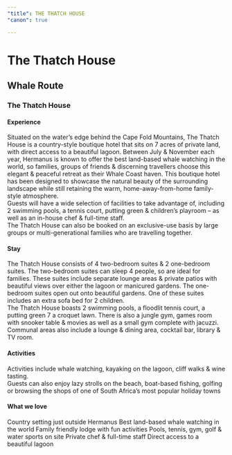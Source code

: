 ```yaml
---
"title": THE THATCH HOUSE
"canon": true

---
```


# The Thatch House
## Whale Route
### The Thatch House

#### Experience
Situated on the water’s edge behind the Cape Fold Mountains, The Thatch House is a country-style boutique hotel that sits on 7 acres of private land, with direct access to a beautiful lagoon.
Between July &amp; November each year, Hermanus is known to offer the best land-based whale watching in the world, so families, groups of friends &amp; discerning travellers choose this elegant &amp; peaceful retreat as their Whale Coast haven.
This boutique hotel has been designed to showcase the natural beauty of the surrounding landscape while still retaining the warm, home-away-from-home family-style atmosphere.  
Guests will have a wide selection of facilities to take advantage of, including 2 swimming pools, a tennis court, putting green &amp; children’s playroom – as well as an in-house chef &amp; full-time staff.  
The Thatch House can also be booked on an exclusive-use basis by large groups or multi-generational families who are travelling together.

#### Stay
The Thatch House consists of 4 two-bedroom suites &amp; 2 one-bedroom suites. 
The two-bedroom suites can sleep 4 people, so are ideal for families.  These suites include separate lounge areas &amp; private patios with beautiful views over either the lagoon or manicured gardens.
The one-bedroom suites open out onto beautiful gardens.  One of these suites includes an extra sofa bed for 2 children.  
The Thatch House boasts 2 swimming pools, a floodlit tennis court, a putting green 7 a croquet lawn.  There is also a jungle gym, games room with snooker table &amp; movies as well as a small gym complete with jacuzzi.  Communal areas also include a lounge &amp; dining area, cocktail bar, library &amp; TV room.

#### Activities
Activities include whale watching, kayaking on the lagoon, cliff walks &amp; wine tasting.  
Guests can also enjoy lazy strolls on the beach, boat-based fishing, golfing or browsing the shops of one of South Africa’s most popular holiday towns


#### What we love
Country setting just outside Hermanus
Best land-based whale watching in the world
Family friendly lodge with fun activities
Pools, tennis, gym, golf &amp; water sports on site
Private chef &amp; full-time staff
Direct access to a beautiful lagoon